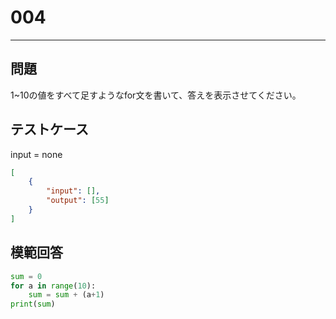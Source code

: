 # 004

---
## 問題

1~10の値をすべて足すようなfor文を書いて、答えを表示させてください。

## テストケース
input = none
```json
[
	{
		"input": [],
		"output": [55]
  	}
]
```

## 模範回答
```python
sum = 0
for a in range(10):
	sum = sum + (a+1)
print(sum)
```
